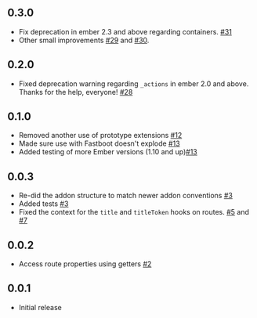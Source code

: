 ## 0.3.0
+ Fix deprecation in ember 2.3 and above regarding containers. [#31](https://github.com/kimroen/ember-cli-document-title/pull/31)
+ Other small improvements [#29](https://github.com/kimroen/ember-cli-document-title/pull/29) and [#30](https://github.com/kimroen/ember-cli-document-title/pull/30).

## 0.2.0
+ Fixed deprecation warning regarding `_actions` in ember 2.0 and above. Thanks for the help, everyone! [#28](https://github.com/kimroen/ember-cli-document-title/pull/28)

## 0.1.0
+ Removed another use of prototype extensions [#12](https://github.com/kimroen/ember-cli-document-title/pull/12)
+ Made sure use with Fastboot doesn't explode [#13](https://github.com/kimroen/ember-cli-document-title/pull/13)
+ Added testing of more Ember versions (1.10 and up)[#13](https://github.com/kimroen/ember-cli-document-title/pull/13)

## 0.0.3
+ Re-did the addon structure to match newer addon conventions [#3](https://github.com/kimroen/ember-cli-document-title/pull/3)
+ Added tests [#3](https://github.com/kimroen/ember-cli-document-title/pull/3)
+ Fixed the context for the `title` and `titleToken` hooks on routes. [#5](https://github.com/kimroen/ember-cli-document-title/pull/5) and [#7](https://github.com/kimroen/ember-cli-document-title/pull/7)

## 0.0.2
+ Access route properties using getters [#2](https://github.com/kimroen/ember-cli-document-title/pull/2)

## 0.0.1
+ Initial release
